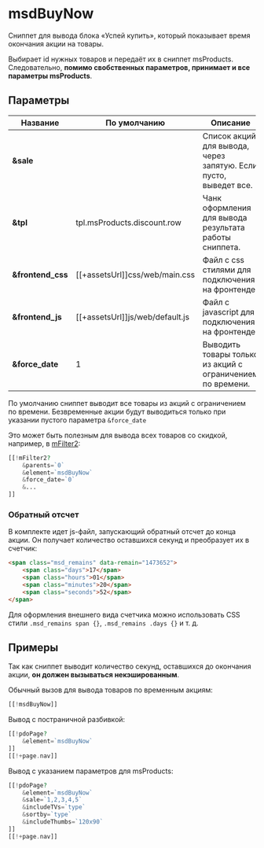 # msdBuyNow

Сниппет для вывода блока «Успей купить», который показывает время окончания акции на товары.

Выбирает id нужных товаров и передаёт их в сниппет msProducts.
Следовательно, **помимо свобственных параметров, принимает и все параметры msProducts**.

## Параметры

| Название          | По умолчанию                    | Описание                                                         |
| ----------------- | ------------------------------- | ---------------------------------------------------------------- |
| **&sale**         |                                 | Список акций для вывода, через запятую. Если пусто, выведет все. |
| **&tpl**          | tpl.msProducts.discount.row     | Чанк оформления для вывода результата работы сниппета.           |
| **&frontend_css** | [[+assetsUrl]]css/web/main.css  | Файл с css стилями для подключения на фронтенде.                 |
| **&frontend_js**  | [[+assetsUrl]]js/web/default.js | Файл с javascript для подключения на фронтенде.                  |
| **&force_date**   | 1                               | Выводить товары только из акций с ограничением по времени.       |

По умолчанию сниппет выводит все товары из акций с ограничением по времени.
Безвременные акции будут выводиться только при указании пустого параметра `&force_date`

Это может быть полезным для вывода всех товаров со скидкой, например, в [mFilter2][1]:

``` php
[[!mFilter2?
    &parents=`0`
    &element=`msdBuyNow`
    &force_date=`0`
    &...
]]
```

### Обратный отсчет

В комплекте идет js-файл, запускающий обратный отсчет до конца акции. Он получает количество оставшихся секунд и преобразует их в счетчик:

``` html
<span class="msd_remains" data-remain="1473652">
    <span class="days">17</span>
    <span class="hours">01</span>
    <span class="minutes">20</span>
    <span class="seconds">52</span>
</span>
```

Для оформления внешнего вида счетчика можно использовать CSS стили `.msd_remains span {}`, `.msd_remains .days {}` и т. д.

## Примеры

Так как сниппет выводит количество секунд, оставшихся до окончания акции, **он должен вызываться некэшированным**.

Обычный вызов для вывода товаров по временным акциям:

``` php
[[!msdBuyNow]]
```

Вывод с постраничной разбивкой:

``` php
[[!pdoPage?
    &element=`msdBuyNow`
]]
[[!+page.nav]]
```

Вывод с указанием параметров для msProducts:

``` php
[[!pdoPage?
    &element=`msdBuyNow`
    &sale=`1,2,3,4,5`
    &includeTVs=`type`
    &sortby=`type`
    &includeThumbs=`120x90`
]]
[[!+page.nav]]
```

[1]: /components/03_mSearch2/01_Сниппеты/02_mFilter2.md
